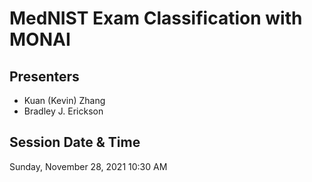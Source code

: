 # MedNIST Exam Classification with MONAI

## Presenters
- Kuan (Kevin) Zhang
- Bradley J. Erickson 

## Session Date & Time
Sunday, November 28, 2021
10:30 AM

